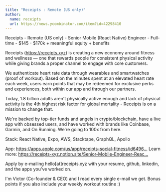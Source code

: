 ```yaml
---
title: "Receipts : Remote (US only)"
author:
  name: receipts
  url: https://news.ycombinator.com/item?id=42298410
---
```

Receipts - Remote (US only) - Senior Mobile (React Native) Engineer - Full-time - $145 - $170k + meaningful equity + benefits

Receipts (<a href="https:&#x2F;&#x2F;receipts.xyz" rel="nofollow">https:&#x2F;&#x2F;receipts.xyz</a>) is creating a new economy around fitness and wellness — one that rewards people for consistent physical activity while giving brands a proper channel to engage with core customers.

We authenticate heart rate data through wearables and smartwatches (proof of workout). Based on the minutes spent at an elevated heart rate each week, users earn points that may be redeemed for exclusive perks and experiences, both within our app and through our partners.

Today, 1.8 billion adults aren&#x27;t physically active enough and lack of physical activity is the 4th highest risk factor for global mortality - Receipts is on a mission to change that.

We&#x27;re backed by top-tier funds and angels in crypto&#x2F;blockchain, have a live app with obsessed users, and have worked with brands like Coinbase, Garmin, and On Running. We&#x27;re going to 100x from here.

Stack: React Native, Expo, AWS, Stacktape, GraphQL, Apollo

App: <a href="https:&#x2F;&#x2F;apps.apple.com&#x2F;us&#x2F;app&#x2F;receipts-social-fitness&#x2F;id6496601731" rel="nofollow">https:&#x2F;&#x2F;apps.apple.com&#x2F;us&#x2F;app&#x2F;receipts-social-fitness&#x2F;id6496...</a>
Learn more: <a href="https:&#x2F;&#x2F;receipts-xyz.notion.site&#x2F;Senior-Mobile-Engineer-React-Native-049a4b07458948ab85915ac30c6fd2a5" rel="nofollow">https:&#x2F;&#x2F;receipts-xyz.notion.site&#x2F;Senior-Mobile-Engineer-Reac...</a>

Apply by e-mailing hello[at]receipts.xyz with your resume, github, linkedin, and the apps you&#x27;ve worked on.

I&#x27;m Victor (Co-founder &amp; CEO) and I read every single e-mail we get. Bonus points if you also include your weekly workout routine :)
<JobApplication />
